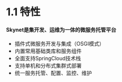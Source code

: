 # 1.1 特性

#### Skynet是集开发、运维为一体的微服务托管平台

* 插件式微服务开发与集成（OSGI模式）
* 内置常用基础类库和服务组件
* 全面支持SpringCloud技术栈
* 支持单机和分布式集群式部署
* 统一服务托管、配置、监控、维护



